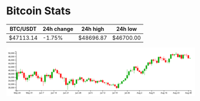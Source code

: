# Bitcoin Stats

BTC/USDT|24h change|24h high|24h low|
|---|---|---|---|
|$47113.14|-1.75%|$48696.87|$46700.00|

<img src="./chart.svg">
